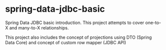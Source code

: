 # spring-data-jdbc-basic
Spring Data JDBC basic introduction. This project attempts to cover one-to-X and many-to-X relationships. 

This project also includes the concept of projections using DTO (Spring Data Core) and concept of custom row mapper (JDBC API)
